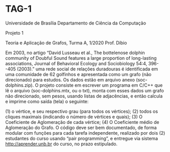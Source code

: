 # TAG-1
Universidade de Brasília
Departamento de Ciência da Computação

Projeto 1

Teoria e Aplicação de Grafos, Turma A, 1/2020
Prof. Díbio


Em 2003, no artigo “David Lusseau et al., The bottelenose dolphin community of Doubful Sound
features a large proportion of long-lasting associations, Journal of Behavioral Ecology and
Sociobiology 54:4, 396--405 (2003).” uma rede social de relações duradouras é identificada em uma
comunidade de 62 golfinhos e apresentada como um grafo (não direcionado) para estudos. Os dados
estão em arquivo anexo (soc-dolphins.zip). O projeto consiste em escrever um programa em C/C++
que lê o arquivo (soc-dolphins.mtx, ou o txt), monta com esses dados um grafo não direcionado, sem
pesos, usando listas de adjacências, e então calcula e imprime como saída (tela) o seguinte:

(1) o vértice, e seu respectivo grau (para todos os vértices);
(2) todos os cliques maximais (indicando o número de vértices e quais);
(3) O Coeficiente de Aglomeração de cada vértice;
(4) O Coeficiente médio de Aglomeração do Grafo.
O código deve ser bem documentado, de forma modular com funções para cada tarefa independente,
realizado por dois (2) estudantes do curso usando “pair programming”, e entregue via sistema
http://aprender.unb.br do curso, no prazo estipulado.
